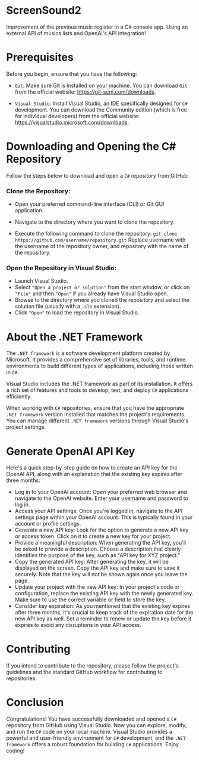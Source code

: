 # ScreenSound2
Improvement of the previous music register in a C# console app. Using an external API of musics lists and OpenAI's API integration!
 
# Prerequisites
Before you begin, ensure that you have the following:
 
- ````Git````: Make sure Git is installed on your machine. You can download ````Git```` from the official website: https://git-scm.com/downloads.
 
- ````Visual Studio````: Install Visual Studio, an IDE specifically designed for ````C#```` development. You can download the Community edition (which is free for individual developers) from the official website: https://visualstudio.microsoft.com/downloads.
 
# Downloading and Opening the C# Repository
Follow the steps below to download and open a ````C#```` repository from GitHub:
 
### Clone the Repository:
 
- Open your preferred command-line interface (CLI) or Git GUI application.
 
- Navigate to the directory where you want to clone the repository.
 
- Execute the following command to clone the repository:
````git clone https://github.com/username/repository.git````
Replace username with the username of the repository owner, and repository with the name of the repository.
 
### Open the Repository in Visual Studio:
 
- Launch Visual Studio.
- Select ````"Open a project or solution"```` from the start window, or click on ````"File"```` and then ````"Open"```` if you already have Visual Studio open.
- Browse to the directory where you cloned the repository and select the solution file (usually with a ````.sln```` extension).
- Click ````"Open"```` to load the repository in Visual Studio.
 
# About the .NET Framework
The ````.NET framework```` is a software development platform created by Microsoft. It provides a comprehensive set of libraries, tools, and runtime environments to build different types of applications, including those written in ````C#````.
 
Visual Studio includes the .NET framework as part of its installation. It offers a rich set of features and tools to develop, test, and deploy ````C#```` applications efficiently.
 
When working with ````C#```` repositories, ensure that you have the appropriate ````.NET framework```` version installed that matches the project's requirements. You can manage different ````.NET framework```` versions through Visual Studio's project settings.

# Generate OpenAI API Key
Here's a quick step-by-step guide on how to create an API key for the OpenAI API, along with an explanation that the existing key expires after three months:
 
 - Log in to your OpenAI account: Open your preferred web browser and navigate to the OpenAI website. Enter your username and password to log in.
 - Access your API settings: Once you're logged in, navigate to the API settings page within your OpenAI account. This is typically found in your account or profile settings.
 - Generate a new API key: Look for the option to generate a new API key or access token. Click on it to create a new key for your project.
 - Provide a meaningful description: When generating the API key, you'll be asked to provide a description. Choose a description that clearly identifies the purpose of the key, such as "API key for XYZ project."
 - Copy the generated API key: After generating the key, it will be displayed on the screen. Copy the API key and make sure to save it securely. Note that the key will not be shown again once you leave the page.
 - Update your project with the new API key: In your project's code or configuration, replace the existing API key with the newly generated key. Make sure to use the correct variable or field to store the key.
 - Consider key expiration: As you mentioned that the existing key expires after three months, it's crucial to keep track of the expiration date for the new API key as well. Set a reminder to renew or update the key before it expires to avoid any disruptions in your API access.
 
# Contributing
If you intend to contribute to the repository, please follow the project's guidelines and the standard GitHub workflow for contributing to repositories.

# Conclusion
Congratulations! You have successfully downloaded and opened a ````C#```` repository from GitHub using Visual Studio. Now you can explore, modify, and run the ````C#```` code on your local machine. Visual Studio provides a powerful and user-friendly environment for ````C#```` development, and the ````.NET framework```` offers a robust foundation for building ````C#```` applications. Enjoy coding!
